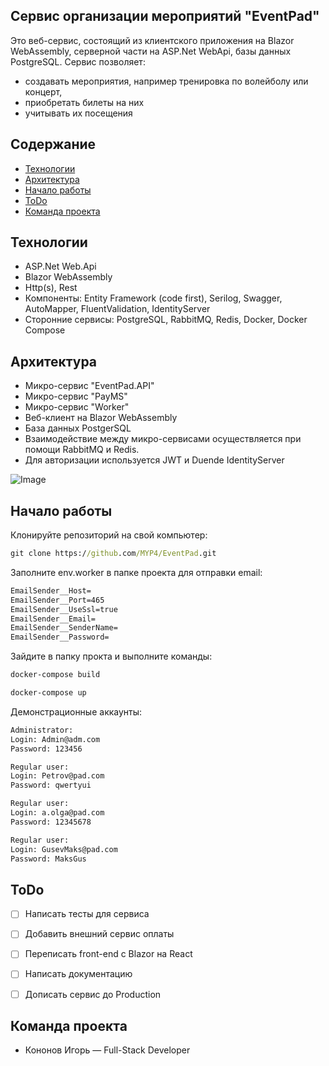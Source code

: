 ## Сервис организации мероприятий "EventPad"
Это веб-сервис, состоящий из клиентского приложения на Blazor WebAssembly, серверной
части на ASP.Net WebApi, базы данных PostgreSQL.
Сервис позволяет:
* создавать мероприятия, например тренировка по волейболу или концерт,
* приобретать билеты на них
* учитывать их посещения

## Содержание
- [Технологии](#технологии)
- [Архитектура](#архитектура)
- [Начало работы](#начало-работы)
- [ToDo](#todo)
- [Команда проекта](#команда-проекта)

## Технологии
- ASP.Net Web.Api
- Blazor WebAssembly
- Http(s), Rest
- Компоненты: Entity Framework (code first), Serilog, Swagger, AutoMapper, FluentValidation, IdentityServer
- Сторонние сервисы: PostgreSQL, RabbitMQ, Redis, Docker, Docker Compose

## Архитектура
- Микро-сервис "EventPad.API"
- Микро-сервис "PayMS"
- Микро-сервис "Worker"
- Веб-клиент на Blazor WebAssembly
- База данных PostgerSQL
- Взаимодействие между микро-сервисами осуществляется при помощи RabbitMQ и Redis.
- Для авторизации используется JWT и Duende IdentityServer

![Image](https://github.com/MYP4/EventPad/blob/main/DataBase.jpg)

## Начало работы
Клонируйте репозиторий на свой компьютер:
```cmd
git clone https://github.com/MYP4/EventPad.git
```

Заполните env.worker в папке проекта для отправки email:
```cmd
EmailSender__Host=
EmailSender__Port=465
EmailSender__UseSsl=true
EmailSender__Email=
EmailSender__SenderName=
EmailSender__Password=
```

Зайдите в папку прокта и выполните команды:
```cmd
docker-compose build
```
```cmd
docker-compose up
```

Демонстрационные аккаунты:

```cmd
Administrator:
Login: Admin@adm.com
Password: 123456
```
```cmd
Regular user:
Login: Petrov@pad.com
Password: qwertyui
```
```cmd
Regular user:
Login: a.olga@pad.com
Password: 12345678
```
```cmd
Regular user:
Login: GusevMaks@pad.com
Password: MaksGus
```

## ToDo
- [ ] Написать тесты для сервиса
- [ ] Добавить внешний сервис оплаты
- [ ] Переписать front-end с Blazor на React
- [ ] Написать документацию
- [ ] Дописать сервис до Production


## Команда проекта
- Кононов Игорь — Full-Stack Developer
    
